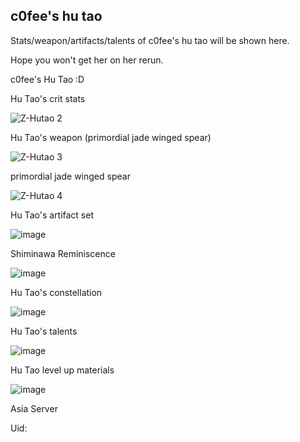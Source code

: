## c0fee's hu tao

Stats/weapon/artifacts/talents of c0fee's hu tao will be shown here.

Hope you won't get her on her rerun.

c0fee's Hu Tao :D

Hu Tao's crit stats

![Z-Hutao 2](https://user-images.githubusercontent.com/99862112/156711360-7667761a-3b4c-43b1-b0ae-a7717ef70dac.png)


Hu Tao's weapon (primordial jade winged spear)

![Z-Hutao 3](https://user-images.githubusercontent.com/99862112/156711537-8b252572-af67-486c-874f-8f79c379f264.png)


primordial jade winged spear

![Z-Hutao 4](https://user-images.githubusercontent.com/99862112/156722188-ebaa50ae-a2d3-41bb-bf19-ee6c15340b9d.png)


Hu Tao's artifact set

![image](https://user-images.githubusercontent.com/99862112/156722948-cb2b2d4f-730b-4600-a174-92c0a4a6778e.png)


Shiminawa Reminiscence

![image](https://user-images.githubusercontent.com/99862112/156723094-d8f79cd6-04f2-4cbc-b60c-51d5781fe346.png)



Hu Tao's constellation

![image](https://user-images.githubusercontent.com/99862112/156723160-7e5863df-8e39-40b6-9367-3bae9e1645ab.png)


Hu Tao's talents

![image](https://user-images.githubusercontent.com/99862112/156723276-81fcebc2-0869-4686-bfea-41ad0b8550e6.png)


Hu Tao level up materials

![image](https://user-images.githubusercontent.com/99862112/156723352-78116c79-2bf5-44d5-8318-1d5ce1d020f8.png)


Asia Server

Uid:
